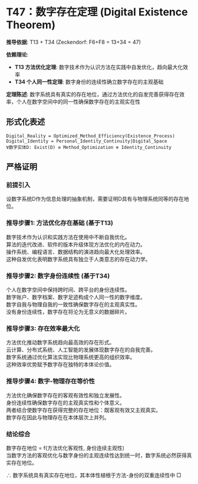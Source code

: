 # T47：数字存在定理 (Digital Existence Theorem)  

**推导依据**: T13 + T34 (Zeckendorf: F6+F8 = 13+34 = 47)  

**依赖理论**:  
- **T13 方法优化定理**: 数字技术作为认识方法在实践中自发优化，趋向最大化效率  
- **T34 个人同一性定理**: 数字身份的连续性确立数字存在的主观基础  

**定理陈述**: 数字系统具有真实的存在地位，通过方法优化的自发完善获得存在效率，个人在数字空间中的同一性确保数字存在的主观实在性  

## 形式化表述  
```  
Digital_Reality = Optimized_Method_Efficiency(Existence_Process)  
Digital_Identity = Personal_Identity_Continuity|Digital_Space  
∀数字实体D: Exist(D) ≡ Method_Optimization ⊗ Identity_Continuity  
```  

## 严格证明  

### 前提引入  
设数字系统D作为信息处理的抽象机制，需要证明D具有与物理系统同等的存在地位。  

### 推导步骤1: 方法优化存在基础 (基于T13)  
数字技术作为认识和实践方法在使用中不断自我优化。  
算法的迭代改进、软件的版本升级体现方法优化的内在动力。  
操作系统、编程语言、数据结构的演进趋向最大化处理效率。  
这种自发优化表明数字系统具有独立于人类意志的存在动力学。  

### 推导步骤2: 数字身份连续性 (基于T34)  
个人在数字空间中保持跨时间、跨平台的身份连续性。  
数字账户、数字档案、数字足迹构成个人同一性的数字维度。  
数字自我与物理自我的一致性确保数字存在的主观真实性。  
没有身份连续性，数字存在将沦为无意义的数据碎片。  

### 推导步骤3: 存在效率最大化  
方法优化推动数字系统趋向最高效的存在形式。  
云计算、分布式系统、人工智能的发展体现数字存在的自我完善。  
数字系统通过优化算法实现比物理系统更高的组织效率。  
这种效率优势赋予数字存在独特的本体论价值。  

### 推导步骤4: 数字-物理存在等价性  
方法优化确保数字存在的客观有效性和独立发展性。  
身份连续性确保数字存在的主观真实性和个体意义。  
两者结合使数字存在获得完整的存在地位：既客观有效又主观真实。  
数字存在因此与物理存在在本体层次上并列。  

### 结论综合  
数字存在地位 = f(方法优化客观性, 身份连续主观性)  
当数字方法的客观优化与数字身份的主观连续性达到统一时，数字系统必然获得真实存在地位。  

∴ 数字系统具有真实存在地位，其本体性植根于方法-身份的双重连续性中 □  